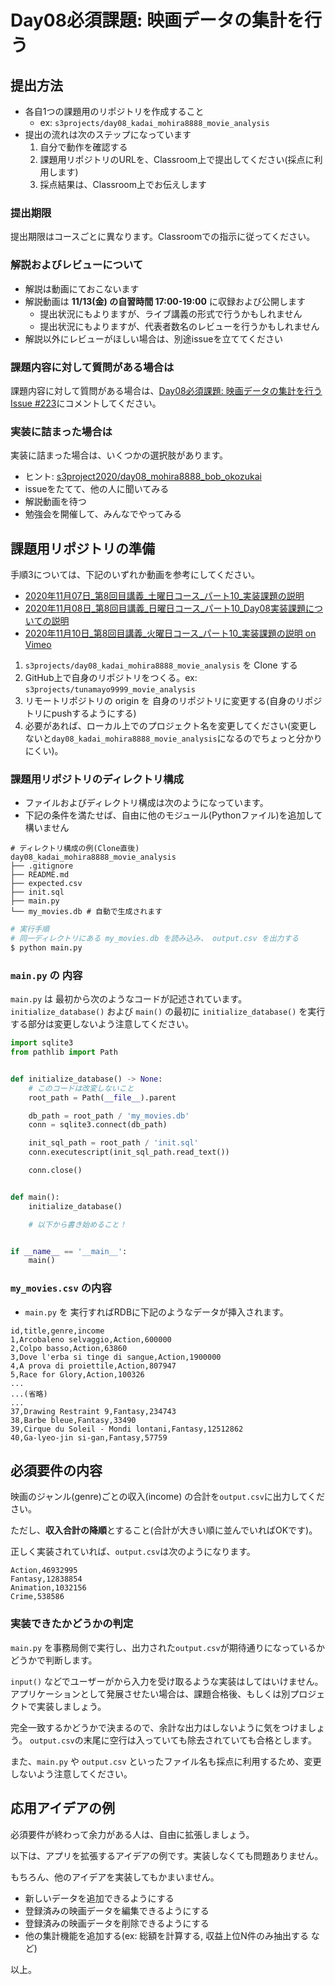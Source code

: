 # Day08必須課題: 映画データの集計を行う

## 提出方法
- 各自1つの課題用のリポジトリを作成すること
    - ex: `s3projects/day08_kadai_mohira8888_movie_analysis`
- 提出の流れは次のステップになっています
    1. 自分で動作を確認する
    2. 課題用リポジトリのURLを、Classroom上で提出してください(採点に利用します)
    3. 採点結果は、Classroom上でお伝えします

### 提出期限
提出期限はコースごとに異なります。Classroomでの指示に従ってください。


### 解説およびレビューについて
- 解説は動画にておこないます
- 解説動画は **11/13(金) の自習時間 17:00-19:00** に収録および公開します 
    - 提出状況にもよりますが、ライブ講義の形式で行うかもしれません
    - 提出状況にもよりますが、代表者数名のレビューを行うかもしれません
- 解説以外にレビューがほしい場合は、別途issueを立ててください    

### 課題内容に対して質問がある場合は
課題内容に対して質問がある場合は、[Day08必須課題: 映画データの集計を行う Issue #223](https://github.com/s3project2020/QandA/issues/223)にコメントしてください。

### 実装に詰まった場合は
実装に詰まった場合は、いくつかの選択肢があります。

- ヒント: [s3project2020/day08_mohira8888_bob_okozukai](https://github.com/s3project2020/day08_mohira8888_bob_okozukai)
- issueをたてて、他の人に聞いてみる
- 解説動画を待つ
- 勉強会を開催して、みんなでやってみる


## 課題用リポジトリの準備
手順3については、下記のいずれか動画を参考にしてください。

- [2020年11月07日_第8回目講義_土曜日コース_パート10_実装課題の説明](https://vimeo.com/476587960)
- [2020年11月08日_第8回目講義_日曜日コース_パート10_Day08実装課題についての説明](https://vimeo.com/476797855) 
- [2020年11月10日_第8回目講義_火曜日コース_パート10_実装課題の説明 on Vimeo](https://vimeo.com/477502646)

1. `s3projects/day08_kadai_mohira8888_movie_analysis` を Clone する
2. GitHub上で自身のリポジトリをつくる。ex: `s3projects/tunamayo9999_movie_analysis` 
3. リモートリポジトリの origin を 自身のリポジトリに変更する(自身のリポジトリにpushするようにする) 
4. 必要があれば、ローカル上でのプロジェクト名を変更してください(変更しないと`day08_kadai_mohira8888_movie_analysis`になるのでちょっと分かりにくい)。


### 課題用リポジトリのディレクトリ構成
- ファイルおよびディレクトリ構成は次のようになっています。
- 下記の条件を満たせば、自由に他のモジュール(Pythonファイル)を追加して構いません

```
# ディレクトリ構成の例(Clone直後)
day08_kadai_mohira8888_movie_analysis
├── .gitignore
├── README.md
├── expected.csv
├── init.sql
├── main.py
└── my_movies.db # 自動で生成されます
```

```sh
# 実行手順
# 同一ディレクトリにある my_movies.db を読み込み、 output.csv を出力する
$ python main.py
```


### `main.py` の 内容
`main.py` は 最初から次のようなコードが記述されています。`initialize_database()` および `main()` の最初に `initialize_database()` を実行する部分は変更しないよう注意してください。

```python
import sqlite3
from pathlib import Path


def initialize_database() -> None:
    # このコードは改変しないこと
    root_path = Path(__file__).parent

    db_path = root_path / 'my_movies.db'
    conn = sqlite3.connect(db_path)

    init_sql_path = root_path / 'init.sql'
    conn.executescript(init_sql_path.read_text())

    conn.close()


def main():
    initialize_database()

    # 以下から書き始めること！


if __name__ == '__main__':
    main()
```

### `my_movies.csv` の内容
- `main.py` を 実行すればRDBに下記のようなデータが挿入されます。

```csv
id,title,genre,income
1,Arcobaleno selvaggio,Action,600000
2,Colpo basso,Action,63860
3,Dove l'erba si tinge di sangue,Action,1900000
4,A prova di proiettile,Action,807947
5,Race for Glory,Action,100326
...
...(省略)
...
37,Drawing Restraint 9,Fantasy,234743
38,Barbe bleue,Fantasy,33490
39,Cirque du Soleil - Mondi lontani,Fantasy,12512862
40,Ga-lyeo-jin si-gan,Fantasy,57759
```

## 必須要件の内容
映画のジャンル(genre)ごとの収入(income) の合計を`output.csv`に出力してください。

ただし、**収入合計の降順**とすること(合計が大きい順に並んでいればOKです)。

正しく実装されていれば、`output.csv`は次のようになります。



```csv
Action,46932995
Fantasy,12838854
Animation,1032156
Crime,538586

```

### 実装できたかどうかの判定
`main.py` を事務局側で実行し、出力された`output.csv`が期待通りになっているかどうかで判断します。

`input()` などでユーザーがから入力を受け取るような実装はしてはいけません。
アプリケーションとして発展させたい場合は、課題合格後、もしくは別プロジェクトで実装しましょう。

完全一致するかどうかで決まるので、余計な出力はしないように気をつけましょう。
`output.csv`の末尾に空行は入っていても除去されていても合格とします。


また、`main.py` や `output.csv` といったファイル名も採点に利用するため、変更しないよう注意してください。



## 応用アイデアの例
必須要件が終わって余力がある人は、自由に拡張しましょう。

以下は、アプリを拡張するアイデアの例です。実装しなくても問題ありません。

もちろん、他のアイデアを実装してもかまいません。

- 新しいデータを追加できるようにする
- 登録済みの映画データを編集できるようにする
- 登録済みの映画データを削除できるようにする
- 他の集計機能を追加する(ex: 総額を計算する, 収益上位N件のみ抽出する など)


以上。

